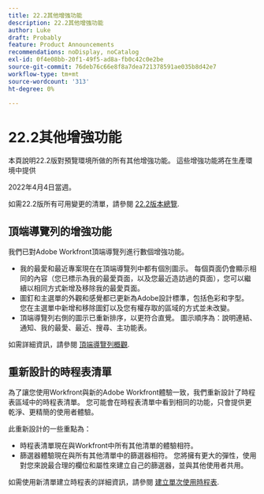 ```yaml
---
title: 22.2其他增強功能
description: 22.2其他增強功能
author: Luke
draft: Probably
feature: Product Announcements
recommendations: noDisplay, noCatalog
exl-id: 0f4e08bb-20f1-49f5-ad8a-fb0c42c0e2be
source-git-commit: 76deb76c66e8f8a7dea721378591ae035b8d42e7
workflow-type: tm+mt
source-wordcount: '313'
ht-degree: 0%

---
```


# 22.2其他增強功能

本頁說明22.2版對預覽環境所做的所有其他增強功能。 這些增強功能將在生產環境中提供

<!--
<MadCap:conditionalText data-mc-conditions="QuicksilverOrClassic.Draft mode">
in January 2022
</MadCap:conditionalText>
-->

2022年4月4日當週。

如需22.2版所有可用變更的清單，請參閱 [22.2版本總覽](../../../product-announcements/product-releases/22.2-release-activity/22-2-release-overview.md).

## 頂端導覽列的增強功能

我們已對Adobe Workfront頂端導覽列進行數個增強功能。

* 我的最愛和最近專案現在在頂端導覽列中都有個別圖示。 每個頁面仍會顯示相同的內容（您已標示為我的最愛頁面，以及您最近造訪過的頁面），您可以繼續以相同方式新增及移除我的最愛頁面。
* 圖釘和主選單的外觀和感覺都已更新為Adobe設計標準，包括色彩和字型。 您在主選單中新增和移除圖釘以及您有權存取的區域的方式並未改變。
* 頂端導覽列右側的圖示已重新排序，以更符合直覺。 圖示順序為：說明連結、通知、我的最愛、最近、搜尋、主功能表。

如需詳細資訊，請參閱 [頂端導覽列概觀](../../../workfront-basics/the-new-workfront-experience/global-navigation-overview.md).

## 重新設計的時程表清單

為了讓您使用Workfront與新的Adobe Workfront體驗一致，我們重新設計了時程表區域中的時程表清單。 您可能會在時程表清單中看到相同的功能，只會提供更乾淨、更精簡的使用者體驗。

此重新設計的一些重點為：

* 時程表清單現在與Workfront中所有其他清單的體驗相符。
* 篩選器體驗現在與所有其他清單中的篩選器相符。 您將擁有更大的彈性，使用對您來說最合理的欄位和屬性來建立自己的篩選器，並與其他使用者共用。

如需使用新清單建立時程表的詳細資訊，請參閱 [建立單次使用時程表](../../../timesheets/create-and-manage-timesheets/create-tmshts.md).

